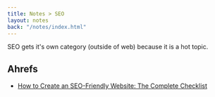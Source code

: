```yaml
---
title: Notes > SEO
layout: notes
back: "/notes/index.html"
---
```


SEO gets it's own category (outside of web) because it is a hot topic.

## Ahrefs

* [How to Create an SEO-Friendly Website: The Complete Checklist](https://ahrefs.com/blog/seo-friendly-website/)